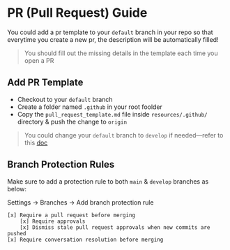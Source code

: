 # PR (Pull Request) Guide

You could add a pr template to your `default` branch in your repo so that everytime you create a new pr, the description will be automatically filled!

> You should fill out the missing details in the template each time you open a PR

## Add PR Template

- Checkout to your `default` branch
- Create a folder named `.github` in your root foolder
- Copy the `pull_request_template.md` file inside `resources/.github/` directory & push the change to `origin`

> You could change your `default` branch to `develop` if needed—refer to this [doc](https://docs.github.com/en/repositories/configuring-branches-and-merges-in-your-repository/managing-branches-in-your-repository/changing-the-default-branch)

## Branch Protection Rules

Make sure to add a protection rule to both `main` & `develop` branches as below:

Settings -> Branches -> Add branch protection rule

```
[x] Require a pull request before merging
    [x] Require approvals
    [x] Dismiss stale pull request approvals when new commits are pushed
[x] Require conversation resolution before merging
```
